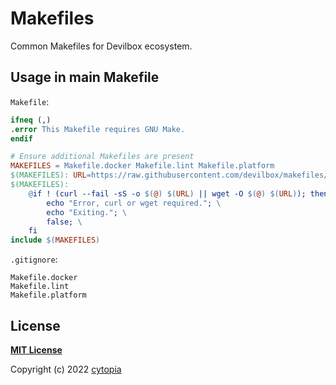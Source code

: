 # Makefiles

Common Makefiles for Devilbox ecosystem.


## Usage in main Makefile

`Makefile`:
```makefile
ifneq (,)
.error This Makefile requires GNU Make.
endif

# Ensure additional Makefiles are present
MAKEFILES = Makefile.docker Makefile.lint Makefile.platform
$(MAKEFILES): URL=https://raw.githubusercontent.com/devilbox/makefiles/master/$(@)
$(MAKEFILES):
	@if ! (curl --fail -sS -o $(@) $(URL) || wget -O $(@) $(URL)); then \
		echo "Error, curl or wget required."; \
		echo "Exiting."; \
		false; \
	fi
include $(MAKEFILES)
```

`.gitignore`:
```gitignore
Makefile.docker
Makefile.lint
Makefile.platform
```


## License

**[MIT License](LICENSE)**

Copyright (c) 2022 [cytopia](https://github.com/cytopia)
